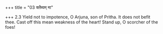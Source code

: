 +++
title = "03 क्लैब्यम् मा"

+++
2.3 Yield not to impotence, O Arjuna, son of Pritha. It does not befit
thee. Cast off this mean weakness of the heart! Stand up, O scorcher of
the foes!
